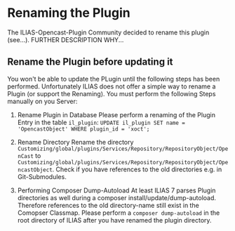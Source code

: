 # Renaming the Plugin

The ILIAS-Opencast-Plugin Community decided to rename this plugin (see...). FURTHER DESCRIPTION WHY...

## Rename the Plugin before updating it
You won't be able to update the PLugin until the following steps has been performed. Unfortunately ILIAS does not offer a simple way to rename a Plugin (or support the Renaming). You must perform the following Steps manually on you Server:

1. Rename Plugin in Database
Please perform a renaming of the Plugin Entry in the table `il_plugin`: `UPDATE il_plugin SET name = 'OpencastObject' WHERE plugin_id = 'xoct';`

2. Rename Directory
Rename the directory `Customizing/global/plugins/Services/Repository/RepositoryObject/OpenCast` to `Customizing/global/plugins/Services/Repository/RepositoryObject/OpencastObject`. Check if you have references to the old directories e.g. in Git-Submodules.

3. Performing Composer Dump-Autoload
At least ILIAS 7 parses Plugin directories as well during a composer install/update/dump-autoload. Therefore references to the old directory-name still exist in the Comopser Classmap. Please perform a `composer dump-autoload` in the root directory of ILIAS after you have renamed the plugin directory.
